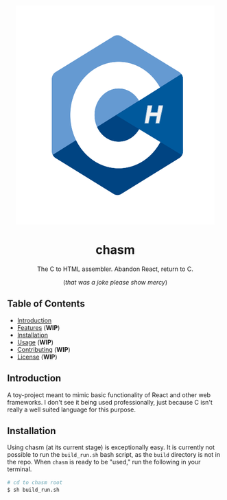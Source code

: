 <p align="center">
  <img src="assets/chasm_logo.svg" alt="chasm" width="464" height="511">
</p>

<h1 align="center">chasm</h1>

<p align="center">
  The C to HTML assembler.
  Abandon React, return to C.
</p>

<p align="center">
	(<i>that was a joke please show mercy</i>)
</p>

## Table of Contents

- [Introduction](#introduction)
- [Features](#features) (**WIP**)
- [Installation](#installation)
- [Usage](#usage) (**WIP**)
- [Contributing](#contributing) (**WIP**)
- [License](#license) (**WIP**)

## Introduction

A toy-project meant to mimic basic functionality of React and other web frameworks.
I don't see it being used professionally, just because C isn't really a well suited language for this purpose.

## Installation

Using chasm (at its current stage) is exceptionally easy. 
It is currently not possible to run the `build_run.sh` bash script, as the `build` directory is not in the repo.
When `chasm` is ready to be "used," run the following in your terminal.

```bash
# cd to chasm root
$ sh build_run.sh
```
